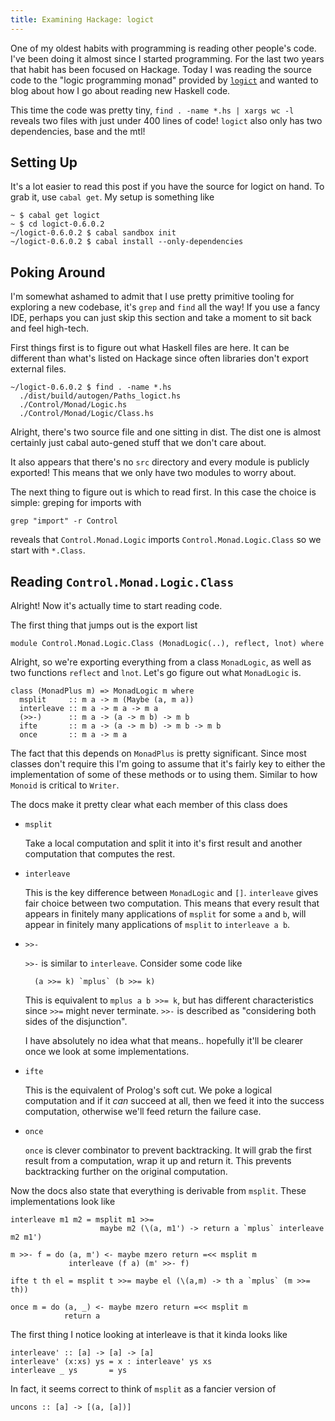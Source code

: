 ```yaml
---
title: Examining Hackage: logict
---
```


One of my oldest habits with programming is reading other people's
code. I've been doing it almost since I started programming. For the
last two years that habit has been focused on Hackage. Today I was
reading the source code to the "logic programming monad" provided by
[`logict`][logict] and wanted to blog about how I go about reading new
Haskell code.

This time the code was pretty tiny, `find . -name *.hs | xargs wc -l`
reveals two files with just under 400 lines of code! `logict` also
only has two dependencies, base and the mtl!

## Setting Up

It's a lot easier to read this post if you have the source for logict
on hand. To grab it, use `cabal get`. My setup is something like

    ~ $ cabal get logict
    ~ $ cd logict-0.6.0.2
    ~/logict-0.6.0.2 $ cabal sandbox init
    ~/logict-0.6.0.2 $ cabal install --only-dependencies
    
## Poking Around

I'm somewhat ashamed to admit that I use pretty primitive tooling for
exploring a new codebase, it's `grep` and `find` all the way! If you
use a fancy IDE, perhaps you can just skip this section and take a
moment to sit back and feel high-tech.

First things first is to figure out what Haskell files are here. It
can be different than what's listed on Hackage since often libraries
don't export external files.

    ~/logict-0.6.0.2 $ find . -name *.hs
      ./dist/build/autogen/Paths_logict.hs
      ./Control/Monad/Logic.hs
      ./Control/Monad/Logic/Class.hs

Alright, there's two source file and one sitting in dist. The dist one
is almost certainly just cabal auto-gened stuff that we don't care
about.

It also appears that there's no `src` directory and every module is
publicly exported! This means that we only have two modules to worry
about.

The next thing to figure out is which to read first. In this case the
choice is simple: greping for imports with

    grep "import" -r Control

reveals that `Control.Monad.Logic` imports `Control.Monad.Logic.Class`
so we start with `*.Class`.

## Reading `Control.Monad.Logic.Class`

Alright! Now it's actually time to start reading code.

The first thing that jumps out is the export list

    module Control.Monad.Logic.Class (MonadLogic(..), reflect, lnot) where

Alright, so we're exporting everything from a class `MonadLogic`, as
well as two functions `reflect` and `lnot`. Let's go figure out what
`MonadLogic` is.

    class (MonadPlus m) => MonadLogic m where
      msplit     :: m a -> m (Maybe (a, m a))
      interleave :: m a -> m a -> m a
      (>>-)      :: m a -> (a -> m b) -> m b
      ifte       :: m a -> (a -> m b) -> m b -> m b
      once       :: m a -> m a

The fact that this depends on `MonadPlus` is pretty significant. Since
most classes don't require this I'm going to assume that it's fairly
key to either the implementation of some of these methods or to using
them. Similar to how `Monoid` is critical to `Writer`.

The docs make it pretty clear what each member of this class does

  - `msplit`

    Take a local computation and split it into it's first result and
    another computation that computes the rest.

  - `interleave`

    This is the key difference between `MonadLogic` and
    `[]`. `interleave` gives fair choice between two computation. This means
    that every result that appears in finitely many applications of
    `msplit` for some `a` and `b`, will appear in finitely many
    applications of `msplit` to `interleave a b`.

  - `>>-`

     `>>-` is similar to `interleave`. Consider some code like

          (a >>= k) `mplus` (b >>= k)

     This is equivalent to `mplus a b >>= k`, but has different
     characteristics since `>>=` might never terminate. `>>-` is
     described as "considering both sides of the disjunction".

     I have absolutely no idea what that means.. hopefully it'll be
     clearer once we look at some implementations.

  - `ifte`

     This is the equivalent of Prolog's soft cut. We poke a logical
     computation and if it *can* succeed at all, then we feed it into
     the success computation, otherwise we'll feed return the failure case.

  - `once`

     `once` is clever combinator to prevent backtracking. It will grab
     the first result from a computation, wrap it up and return
     it. This prevents backtracking further on the original
     computation.

Now the docs also state that everything is derivable from
`msplit`. These implementations look like

    interleave m1 m2 = msplit m1 >>=
                        maybe m2 (\(a, m1') -> return a `mplus` interleave m2 m1')

    m >>- f = do (a, m') <- maybe mzero return =<< msplit m
                 interleave (f a) (m' >>- f)

    ifte t th el = msplit t >>= maybe el (\(a,m) -> th a `mplus` (m >>= th))

    once m = do (a, _) <- maybe mzero return =<< msplit m
                return a


The first thing I notice looking at interleave is that it kinda looks
like

    interleave' :: [a] -> [a] -> [a]
    interleave' (x:xs) ys = x : interleave' ys xs
    interleave _ ys       = ys

In fact, it seems correct to think of `msplit` as a fancier version of

    uncons :: [a] -> [(a, [a])]


[logict]: http://hackage.haskell.org/package/logict

